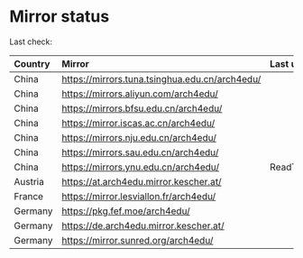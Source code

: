 <script src="./time.js"></script>
# Mirror status
Last check: <script type="text/javascript">localize(1689945660.0159829);</script>

|Country|Mirror|Last update|
|:------|:-----|:----------|
|China|https://mirrors.tuna.tsinghua.edu.cn/arch4edu/|<script type="text/javascript">localize(1689921129);</script>|
|China|https://mirrors.aliyun.com/arch4edu/|<script type="text/javascript">localize(1689834769);</script>|
|China|https://mirrors.bfsu.edu.cn/arch4edu/|<script type="text/javascript">localize(1689921129);</script>|
|China|https://mirror.iscas.ac.cn/arch4edu/|<script type="text/javascript">localize(1689921129);</script>|
|China|https://mirrors.nju.edu.cn/arch4edu/|<script type="text/javascript">localize(1689878057);</script>|
|China|https://mirrors.sau.edu.cn/arch4edu/|<script type="text/javascript">localize(1689921129);</script>|
|China|https://mirrors.ynu.edu.cn/arch4edu/|ReadTimeout|
|Austria|https://at.arch4edu.mirror.kescher.at/|<script type="text/javascript">localize(1689921129);</script>|
|France|https://mirror.lesviallon.fr/arch4edu/|<script type="text/javascript">localize(1689402753);</script>|
|Germany|https://pkg.fef.moe/arch4edu/|<script type="text/javascript">localize(1689921129);</script>|
|Germany|https://de.arch4edu.mirror.kescher.at/|<script type="text/javascript">localize(1689921129);</script>|
|Germany|https://mirror.sunred.org/arch4edu/|<script type="text/javascript">localize(1689921129);</script>|

<script src="./tablefilter/tablefilter.js"></script>
<script src="./table.js"></script>